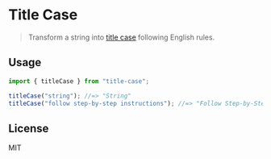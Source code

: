 # Title Case

> Transform a string into [title case](https://en.wikipedia.org/wiki/Letter_case#Title_case) following English rules.

## Usage

```js
import { titleCase } from "title-case";

titleCase("string"); //=> "String"
titleCase("follow step-by-step instructions"); //=> "Follow Step-by-Step Instructions"
```

## License

MIT
